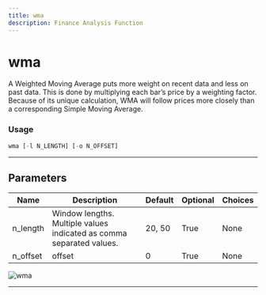 ```yaml
---
title: wma
description: Finance Analysis Function
---
```


# wma

A Weighted Moving Average puts more weight on recent data and less on past data. This is done by multiplying each bar’s price by a weighting factor. Because of its unique calculation, WMA will follow prices more closely than a corresponding Simple Moving Average.

### Usage

```python
wma [-l N_LENGTH] [-o N_OFFSET]
```

---

## Parameters

| Name | Description | Default | Optional | Choices |
| ---- | ----------- | ------- | -------- | ------- |
| n_length | Window lengths. Multiple values indicated as comma separated values. | 20, 50 | True | None |
| n_offset | offset | 0 | True | None |

![wma](https://user-images.githubusercontent.com/46355364/154312618-43430406-97c1-4740-87be-2414de9a1c06.png)

---
